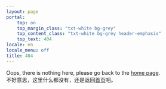 ```yaml
---
layout: page
portal:
    top: on
    top_margin_class: "txt-white bg-grey"
    top_content_class: "txt-white bg-grey header-emphasis"
    top_text: 404
locale: en
locale_menu: off
title: 404
---
```


Oops, there is nothing here, please go back to the [home page](/).<br>
不好意思，这里什么都没有，还是返回[首页](/zh)吧。

<br>
<br>
<br>